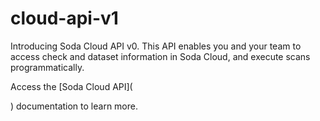 # cloud-api-v1

Introducing Soda Cloud API v0. This API enables you and your team to access check and dataset information in Soda Cloud, and execute scans programmatically.

Access the \[Soda Cloud API]\(

) documentation to learn more.
